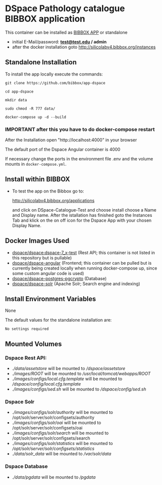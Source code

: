# DSpace Pathology catalogue BIBBOX application

This container can be installed as [BIBBOX APP](http://silicolabv4.bibbox.org/applications "BIBBOX App Store") or standalone

* initial E-Mail/password: **test@test.edu / admin**
* after the docker installation goto http://silicolabv4.bibbox.org/instances

## Standalone Installation 

To install the app locally execute the commands:

`git clone https://github.com/bibbox/app-dspace`

`cd app-dspace`

`mkdir data`

`sudo chmod -R 777 data/`

`docker-compose up -d --build`

### IMPORTANT after this you have to do docker-compose restart

After the Installation open "http://localhost:4000" in your browser

The default port of the Dspace Angular container is 4000

If necessary change the ports in the environment file .env and the volume mounts in `docker-compose.yml`.

## Install within BIBBOX

* To test the app on the Bibbox go to:
  
  http://silicolabv4.bibbox.org/applications

  and click on DSpace-Catalogue-Test and choose install choose a Name and Display name. After the istallation has finished goto
  the Instances Tab and klick on the on off icon for the Dspace App with your chosen Display Name.

## Docker Images Used
  * [dspace/dspace:dspace-7_x-test](https://hub.docker.com/r/dspace/dspace) (Rest API; this container is not listed in this repository but is pullable)
  * [dspace/dspace-angular](https://hub.docker.com/r/dspace/dspace-angular) (Frontend; this container can be pulled but is currently being created locally when running docker-compose up, since some custom angular code is used)
  * [dspace/dspace-postgres-pgcrypto](https://hub.docker.com/r/dspace/dspace-postgres-pgcrypto) (Database)
  * [dspace/dspace-solr](https://hub.docker.com/r/dspace/dspace-solr) (Apache Solr; Search engine and indexing)

## Install Environment Variables
  None
  
  The default values for the standalone installation are:
    
    No settings required
  
## Mounted Volumes
   ### Dspace Rest API:
   * _./data/assetstore_ will be mounted to _/dspace/assetstore_
   * _./images/ROOT_ will be mounted to _/usr/local/tomcat/webapps/ROOT_
   * _./images/configs/local.cfg.template_ will be mounted to _/dspace/config/local.cfg.template_
   * _./images/configs/sed.sh_ will be mounted to _/dspace/config/sed.sh_
   ### Dspace Solr ###
   * _./images/configs/solr/authority_  will be mounted to /opt/solr/server/solr/configsets/authority
   * _./images/configs/solr/oai_ will be mounted to  /opt/solr/server/solr/configsets/oai
   * _./images/configs/solr/search_ will be mounted to /opt/solr/server/solr/configsets/search
   * _./images/configs/solr/statistics_ will be mounted to _/opt/solr/server/solr/configsets/statistics_
   * _./data/solr_data_ will be mounted to _/var/solr/data_
   ### Dspace Database ###
   * _./data/pgdata_ will be mounted to _/pgdata_
  
